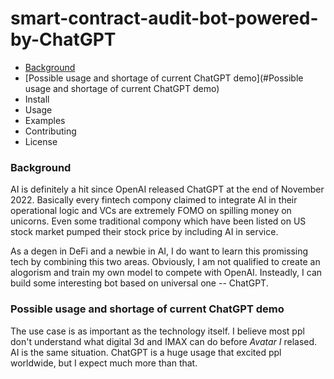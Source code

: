 # smart-contract-audit-bot-powered-by-ChatGPT

* [Background](#Background)
* [Possible usage and shortage of current ChatGPT demo](#Possible usage and shortage of current ChatGPT demo)
* Install
* Usage
* Examples
* Contributing
* License

### Background

AI is definitely a hit since OpenAI released ChatGPT at the end of November 2022. 
Basically every fintech compony claimed to integrate AI in their operational logic and VCs are extremely FOMO on spilling money on unicorns.
Even some traditional compony which have been listed on US stock market pumped their stock price by including AI in service.

As a degen in DeFi and a newbie in AI, I do want to learn this promissing tech by combining this two areas.
Obviously, I am not qualified to create an alogorism and train my own model to compete with OpenAI. 
Insteadly, I can build some interesting bot based on universal one -- ChatGPT.

### Possible usage and shortage of current ChatGPT demo

The use case is as important as the technology itself. 
I believe most ppl don't understand what digital 3d and IMAX can do before *Avatar I* relased.
AI is the same situation. ChatGPT is a huge usage that excited ppl worldwide, but I expect much more than that.
